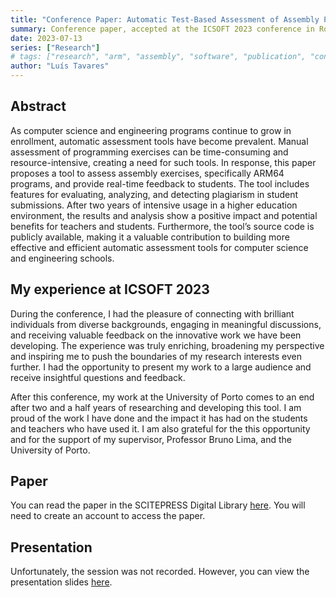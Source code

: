 ```yaml
---
title: "Conference Paper: Automatic Test-Based Assessment of Assembly Programs"
summary: Conference paper, accepted at the ICSOFT 2023 conference in Rome, Italy.
date: 2023-07-13
series: ["Research"]
# tags: ["research", "arm", "assembly", "software", "publication", "conference"]
author: "Luís Tavares"
---
```


## Abstract

As computer science and engineering programs continue to grow in enrollment, automatic assessment tools have become prevalent. Manual assessment of programming exercises can be time-consuming and resource-intensive, creating a need for such tools. In response, this paper proposes a tool to assess assembly exercises, specifically ARM64 programs, and provide real-time feedback to students. The tool includes features for evaluating, analyzing, and detecting plagiarism in student submissions. After two years of intensive usage in a higher education environment, the results and analysis show a positive impact and potential benefits for teachers and students. Furthermore, the tool’s source code is publicly available, making it a valuable contribution to building more effective and efficient automatic assessment tools for computer science and engineering schools.

## My experience at ICSOFT 2023

During the conference, I had the pleasure of connecting with brilliant individuals from diverse backgrounds, engaging in meaningful discussions, and receiving valuable feedback on the innovative work we have been developing. The experience was truly enriching, broadening my perspective and inspiring me to push the boundaries of my research interests even further. I had the opportunity to present my work to a large audience and receive insightful questions and feedback.

After this conference, my work at the University of Porto comes to an end after two and a half years of researching and developing this tool. I am proud of the work I have done and the impact it has had on the students and teachers who have used it. I am also grateful for the this opportunity and for the support of my supervisor, Professor Bruno Lima, and the University of Porto.

## Paper

You can read the paper in the SCITEPRESS Digital Library [here](http://doi.org/10.5220/0012129100003538). You will need to create an account to access the paper.

## Presentation

Unfortunately, the session was not recorded. However, you can view the presentation slides [here](/documents/automatic-testbased-assessment-of-assembly-programs/presentation.pdf).
